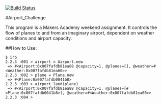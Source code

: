 [![Build Status](https://travis-ci.org/hannako/airport_challenge.svg?branch=master)](https://travis-ci.org/hannako/airport_challenge)

#Airport_Challenge

This program is a Makers Academy weekend assignment.
It controls the flow of planes to and from an imaginary airport, dependent on weather conditions and airport capacity.

##How to Use:

```
$ irb
2.2.3 :001 > airport = Airport.new
 => #<Airport:0x007fafdb81ea88 @capacity=1, @planes=[], @weather=#<Weather:0x007fafdb81ea60>>
2.2.3 :002 > plane = Plane.new
 => #<Plane:0x007fafdb0041b8>
2.2.3 :003 > airport.land(plane)
 => #<Airport:0x007fafdb81ea88 @capacity=1, @planes=[#<Plane:0x007fafdb0041b8>], @weather=#<Weather:0x007fafdb81ea60>>
2.2.3 :004 >
```
